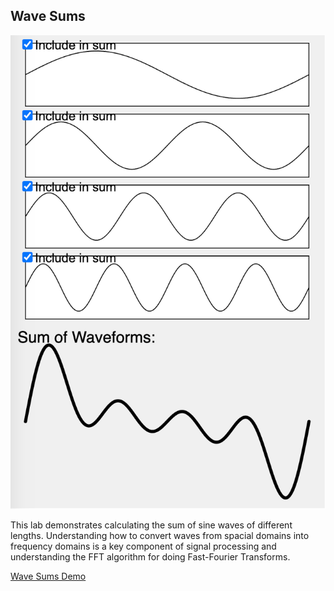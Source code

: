 ## Wave Sums

![](./../../img/sum-of-waveforms.png)

This lab demonstrates calculating the sum of sine waves of different lengths.
Understanding how to convert waves from spacial domains into frequency
domains is a key component of signal processing and understanding the FFT
algorithm for doing Fast-Fourier Transforms.

[Wave Sums Demo](./wave-sums.html)